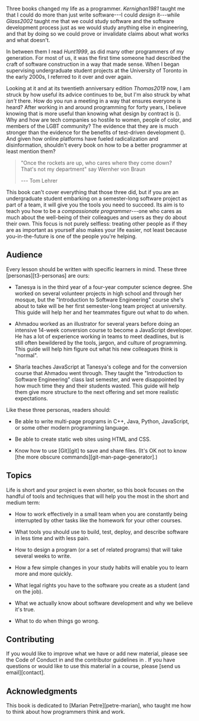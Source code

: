 ---
---

Three books changed my life as a programmer. <cite>Kernighan1981</cite> taught
me that I could do more than just write software---I could *design* it---while
<cite>Glass2002</cite> taught me that we could study software and the software
development process just as we would study anything else in engineering, and
that by doing so we could prove or invalidate claims about what works and what
doesn't.

In between them I read <cite>Hunt1999</cite>, as did many other programmers of
my generation. For most of us, it was the first time someone had described the
craft of software construction in a way that made sense. When I began
supervising undergraduate student projects at the University of Toronto in the
early 2000s, I referred to it over and over again.

Looking at it and at its twentieth anniversary edition <cite>Thomas2019</cite>
now, I am struck by how useful its advice continues to be, but I'm also struck
by what *isn't* there. How do you run a meeting in a way that ensures everyone
is heard? After working in and around programming for forty years, I believe
knowing that is more useful than knowing what design by contract is (<span
c="design"></span>). Why and how are tech companies so hostile to women, people
of color, and members of the LGBT community? The evidence that they are is much
stronger than the evidence for the benefits of test-driven development (<span
c="process"></span>).  And given how online platforms have fueled radicalization
and disinformation, shouldn't every book on how to be a better programmer at
least mention them?

> "Once the rockets are up, who cares where they come down?<br/>
> That's not my department" say Wernher von Braun
>
> --- Tom Lehrer

This book can't cover everything that those three did, but if you are an
undergraduate student embarking on a semester-long software project as part of a
team, it will give you the tools you need to succeed. Its aim is to teach you
how to be a *compassionate programmer*---one who cares as much about the
well-being of their colleagues and users as they do about their own. This focus
is not purely selfless: treating other people as if they are as important as
yourself also makes your life easier, not least because you-in-the-future is one
of the people you're helping.

## Audience

Every lesson should be written with specific learners in mind.  These three
[personas][t3-personas] are ours:

-   Tanesya is in the third year of a four-year computer science degree. She worked
    on several volunteer projects in high school and through her mosque, but the
    "Introduction to Software Engineering" course she's about to take will be her
    first semester-long team project at university. This guide will help her and
    her teammates figure out what to do when.

-   Ahmadou worked as an illustrator for several years before doing an intensive
    14-week conversion course to become a JavaScript developer. He has a lot of
    experience working in teams to meet deadlines, but is still often bewildered
    by the tools, jargon, and culture of programming. This guide will help him
    figure out what his new colleagues think is "normal".

-   Sharla teaches JavaScript at Tanesya's college and for the conversion course
    that Ahmadou went through. They taught the "Introduction to Software
    Engineering" class last semester, and were disappointed by how much time
    they and their students wasted. This guide will help them give more
    structure to the next offering and set more realistic expectations.

Like these three personas, readers should:

-   Be able to write multi-page programs in C++, Java, Python, JavaScript, or
    some other modern programming language.

-   Be able to create static web sites using HTML and CSS.

-   Know how to use [Git][git] to save and share files. (It's OK not to know
    [the more obscure commands][git-man-page-generator].)

## Topics

Life is short and your project is even shorter, so this book focuses on the
handful of tools and techniques that will help you the most in the short and
medium term:

-   How to work effectively in a small team when you are constantly being
    interrupted by other tasks like the homework for your other courses.

-   What tools you should use to build, test, deploy, and describe software
    in less time and with less pain.

-   How to design a program (or a set of related programs) that will take
    several weeks to write.

-   How a few simple changes in your study habits will enable you to learn more
    and more quickly.

-   What legal rights you have to the software you create as a student (and on
    the job).

-   What we actually know about software development and why we believe it's
    true.

-   What to do when things go wrong.

## Contributing

If you would like to improve what we have or add new material,
please see the Code of Conduct in <span a="conduct"></span>
and the contributor guidelines in <span a="contributing"></span>.
If you have questions or would like to use this material in a course,
please [send us email][contact].

## Acknowledgments

This book is dedicated to [Marian Petre][petre-marian], who taught me how to
think about how programmers think and work.
